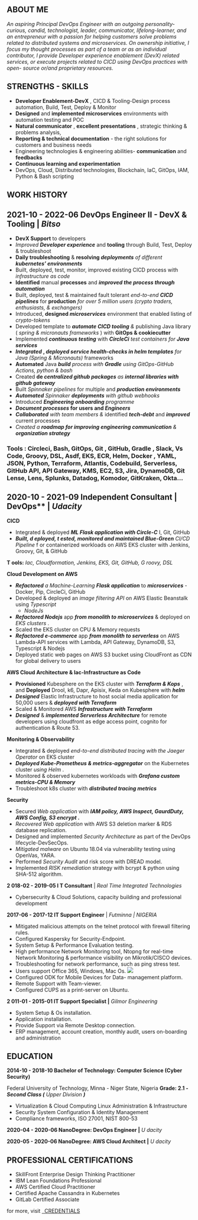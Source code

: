 ﻿
## ABOUT ME

*An  aspiring  Principal  DevOps  Engineer  with  an  outgoing  personality-curious,  candid,  technologist,  leader,  communicator,  lifelong-learner,  and  an  entrepreneur  with  a  passion  for  helping  customers  solve  problems  related  to  distributed  systems  and  microservices.  On  ownership  initiative,  I  focus  my  thought  processes  as  part  of  a  team  or  as  an  individual  contributor,  l  provide  Developer  experience  enablement  (DevX)  related  services,  or  execute  projects related to CICD using DevOps practices with open- source or/and proprietary resources.*

## STRENGTHS - SKILLS

- **Developer Enablement-DevX** , CICD & Tooling-Design process automation, Build, Test, Deploy & Monitor 
- **Designed**  and  **implemented microservices**  environments with automation testing and POC 
- **Natural communicator** ,  **excellent presentations** , strategic  thinking & problems analysis, 
- **Reporting & technical documentation**  - the right solutions  for customers and business needs 
- Engineering technologies & engineering abilities- **communication**  and  **feedbacks** 
- **Continuous learning and experimentation** 
- DevOps, Cloud, Distributed technologies, Blockchain, IaC, GitOps, IAM, Python & Bash scripting 

## WORK HISTORY

## 2021-10 - 2022-06  DevOps Engineer II -  DevX & Tooling  |  *Bitso* 

- **DevX Support**  to developers 
- *Improved  **Developer experience***  and  **tooling**  through  Build, Test, Deploy & troubleshoot 
- **Daily troubleshooting**  &  __resolving  *deployments*__  *of different  __kubernetes’  environments__* 
- Built, deployed, test, monitor, improved existing CICD process with  *infrastructure as code* 
- **Identified**  manual  **processes**  and  ***improved the process  through automation*** 
- Built, deployed, test & maintained fault tolerant  *end-to-end  **CICD pipelines***  for  **production**  *for over 5 million users (crypto traders, enthusiasts, & exchangers)* 
- Introduced,  **designed  *microservices***  environment that enabled listing of  *crypto-tokens* 
- Developed template to  ***automate CICD tooling**  &*  publishing  Java library ( *spring &  micronauts frameworks* ) with  **GitOps & cookiecutter** 
- Implemented  ***continuous testing***  with  ***CircleCi**  test  containers  for  **Java services*** 
- __*Integrated* ,  *deployed service health-checks in helm templates*__  *for Java (Spring &  Micronauts)*  frameworks 
- **Automated**  Java  ***build**  process with  **Gradle**  using GitOps-GitHub  Actions, python & bash* 
- Created  __de *centralized github packages*__  *as  __internal  libraries with github gateway__* 
- Built  *Spinnaker pipelines*  for multiple and  ***production  environments*** 
- ***Automated**  Spinnaker  **deployments**  with github webhooks* 
- Introduced  ***Engineering onboarding**  programme* 
- ***Document processes*  for users and  *Engineers*** 
- ***Collaborated**  with team members &*  identified  ***tech-debt***  and  ***improved***  current processes 
- *Created a  **roadmap for improving engineering communication**  &  **organization strategy*** 

### Tools :  **Circleci, Bash, GitOps, Git ,  GitHub,  Gradle ,  Slack, Vs Code, Groovy, DSL, Asdf,  EKS,  ECR,  Helm,  Docker ,  YAML, JSON, Python, Terraform, Atlantis, Codebuild, Serverless, GitHub API, API Gateway, KMS, EC2, S3, Jira, DynamoDB, Git Lense, Lens, Splunks, Datadog, Komodor, GitKraken, Okta…**

## 2020-10 - 2021-09  Independent Consultant | DevOps** |  *Udacity*

**CICD** 

- Integrated & deployed  ***ML Flask application with Circle-C*** I,  Git, GitHub 
- ***Built,  d  eployed,  t ested,  monitored  and  maintained  Blue-Green**  CI/CD  Pipeline*  f or  containerized workloads on AWS EKS cluster with Jenkins, Groovy, Git, & GitHub 

**T  ools:**  *Iac, Cloudformation, Jenkins, EKS, Git, GitHub, G  roovy, DSL* 

**Cloud Development on AWS** 

- ***Refactored**  a  Machine-Learning  **Flask  application***  to  ***microservices*** -Docker,  Pip,  CircleCi,  GitHub 
- Developed  &  deployed  an  *image  filtering  API*  on  AWS  Elastic  Beanstalk  using  *Typescript* 
  - *NodeJs* 
- ***Refactored Nodejs***  app  ***from monolith to microservices***  & deployed on  *EKS clusters* . 
- Scaled the EKS cluster on CPU & Memory requests 
- ***Refactored  e-commerce***  app  ***from  monolith  to  serverless***  on  AWS  Lambda-API  services with Lambda, API Gateway, DynamoDB, S3, Typescript & Nodejs 
- Deployed  static  web  pages  on  AWS  S3  bucket  using  CloudFront  as  CDN  for  global  delivery to users 

**AWS Cloud Architecture &  Iac-Infrastructure as Code** 

- **Provisioned**  Kubesphere  on  the  EKS  cluster  with  ***Terraform  &  Kops*** ,  and  **Deployed**  Drool,  k6, Dapr, Apisix, Keda on Kubesphere with  ***helm*** 
- ***Designed***  Elastic  Infrastructure  to  host  social  media  application  for  50,000  users  &  ***deployed with Terraform*** 
- Scaled & Monitored AWS  ***Infrastructure with Terraform*** 
- ***Designed***  &  ***implemented  Serverless  Architecture***  for  remote  developers  using  cloudfront as edge access point, cognito for authentication & Route 53. 

**Monitoring & Observability** 

- Integrated & deployed  *end-to-end distributed tracing  with the Jaeger Operator*  on EKS cluster 
- ***Deployed Kube-Prometheus & metrics-aggregator***  on the  Kubernetes cluster  *using Helm* . 
- Monitored & observed kubernetes workloads with  ***Grafana  custom metrics-CPU & Memory*** 
- Troubleshoot k8s cluster with  ***distributed tracing  metrics*** 

**Security** 

- Secured  *Web  application*  with  ***IAM  policy,  AWS  Inspect,  GaurdDuty,  AWS  Config,  S3  encrypt* .** 
- *Recovered Web application*  with AWS S3 deletion marker  & RDS database replication. 
- Designed and implemented  *Security Architecture*  as  part of the DevOps lifecycle-DevSecOps. 
- *Mitigated malware*  on Ubuntu 18.04 via vulnerability  testing using OpenVas, YARA. 
- Performed  *Security Audit*  and risk score with DREAD  model. 
- Implemented  *RISK remediation*  strategy with bcrypt  & python using SHA-512 algorithm. 

**2  018-02 - 2019-05  I T Consultant**  |  *Real Time Integrated  Technologies* 

- Cybersecurity & Cloud Solutions, capacity building and professional development 

**2017-06 - 2017-12  IT Support Engineer**  |  *Futminna |  NIGERIA* 

- Mitigated malicious attempts on the telnet protocol with firewall filtering rules. 
- Configured Kaspersky for Security-Endpoint. 
- System Setup & Performance Evaluation testing. 
- High performance Network Monitoring tool, Ntopng for real-time Network Monitoring &  performance visibility on Mikrotik/CISCO devices. 
- Troubleshooting for network performance, such as ping stress test. 
- Users support Office 365, Windows, Mac Os. ![](Aspose.Words.083fcefd-89c6-4d99-a0e0-29bb363a1199.001.png)
- Configured ODK for Mobile Devices for Data- management platform. 
- Remote Support with Team-viewer. 
- Configured CUPS as a print-server on Ubuntu. 

**2  011-01 - 2015-01  IT Support Specialist  |**  *Gilmor Engineering* 

- System Setup & Os installation. 
- Application installation. 
- Provide Support via Remote Desktop connection. 
- ERP management, account creation, monthly audit, users on-boarding and administration 

## EDUCATION

**2014-10 - 2018-10  Bachelor of Technology: Computer  Science (Cyber Security)** 

Federal University of Technology, Minna - Niger State, Nigeria  __Grade: 2.1 -  *Second Class (*__ *Upper Division __)__* 

- Virtualization & Cloud Computing Linux Administration & Infrastructure 
- Security System Configuration & Identity Management 
- Compliance frameworks, ISO 27001, NIST 800-53 

**2020-04 - 2020-06  NanoDegree: DevOps Engineer |**  *U  dacity* 

**2020-05 - 2020-06  NanoDegree: AWS Cloud Architect |**  *U  dacity* 

## PROFESSIONAL CERTIFICATIONS

- SkillFront Enterprise Design Thinking Practitioner 
- IBM Lean Foundations Professional 
- AWS Certified Cloud Practitioner 
- Certified Apache Cassandra in Kubernetes 
- GitLab Certified Associate 

for more, visit [` `CREDENTIALS](https://v2.credential.net/profile/isahidris594532/wallet) 
